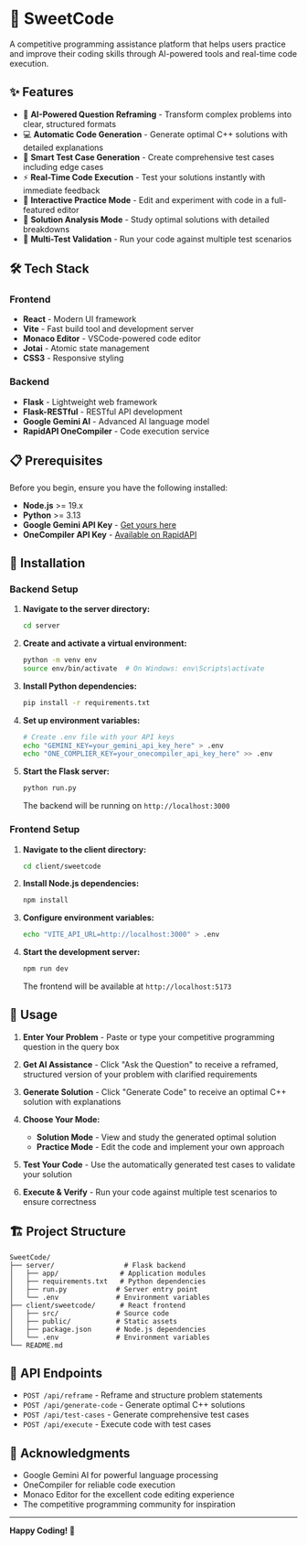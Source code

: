 # 🍯 SweetCode

A competitive programming assistance platform that helps users practice and improve their coding skills through AI-powered tools and real-time code execution.

## ✨ Features

- 🤖 **AI-Powered Question Reframing** - Transform complex problems into clear, structured formats
- 💻 **Automatic Code Generation** - Generate optimal C++ solutions with detailed explanations
- 🧪 **Smart Test Case Generation** - Create comprehensive test cases including edge cases
- ⚡ **Real-Time Code Execution** - Test your solutions instantly with immediate feedback
- 📝 **Interactive Practice Mode** - Edit and experiment with code in a full-featured editor
- 🎯 **Solution Analysis Mode** - Study optimal solutions with detailed breakdowns
- 🔄 **Multi-Test Validation** - Run your code against multiple test scenarios

## 🛠️ Tech Stack

### Frontend

- **React** - Modern UI framework
- **Vite** - Fast build tool and development server
- **Monaco Editor** - VSCode-powered code editor
- **Jotai** - Atomic state management
- **CSS3** - Responsive styling

### Backend

- **Flask** - Lightweight web framework
- **Flask-RESTful** - RESTful API development
- **Google Gemini AI** - Advanced AI language model
- **RapidAPI OneCompiler** - Code execution service

## 📋 Prerequisites

Before you begin, ensure you have the following installed:

- **Node.js** >= 19.x
- **Python** >= 3.13
- **Google Gemini API Key** - [Get yours here](https://makersuite.google.com/app/apikey)
- **OneCompiler API Key** - [Available on RapidAPI](https://rapidapi.com/onecompiler-onecompiler-default/api/onecompiler-apis/)

## 🚀 Installation

### Backend Setup

1. **Navigate to the server directory:**

   ```bash
   cd server
   ```

2. **Create and activate a virtual environment:**

   ```bash
   python -m venv env
   source env/bin/activate  # On Windows: env\Scripts\activate
   ```

3. **Install Python dependencies:**

   ```bash
   pip install -r requirements.txt
   ```

4. **Set up environment variables:**

   ```bash
   # Create .env file with your API keys
   echo "GEMINI_KEY=your_gemini_api_key_here" > .env
   echo "ONE_COMPLIER_KEY=your_onecompiler_api_key_here" >> .env
   ```

5. **Start the Flask server:**
   ```bash
   python run.py
   ```
   The backend will be running on `http://localhost:3000`

### Frontend Setup

1. **Navigate to the client directory:**

   ```bash
   cd client/sweetcode
   ```

2. **Install Node.js dependencies:**

   ```bash
   npm install
   ```

3. **Configure environment variables:**

   ```bash
   echo "VITE_API_URL=http://localhost:3000" > .env
   ```

4. **Start the development server:**
   ```bash
   npm run dev
   ```
   The frontend will be available at `http://localhost:5173`

## 🎯 Usage

1. **Enter Your Problem** - Paste or type your competitive programming question in the query box

2. **Get AI Assistance** - Click "Ask the Question" to receive a reframed, structured version of your problem with clarified requirements

3. **Generate Solution** - Click "Generate Code" to receive an optimal C++ solution with explanations

4. **Choose Your Mode:**

   - **Solution Mode** - View and study the generated optimal solution
   - **Practice Mode** - Edit the code and implement your own approach

5. **Test Your Code** - Use the automatically generated test cases to validate your solution

6. **Execute & Verify** - Run your code against multiple test scenarios to ensure correctness

## 🏗️ Project Structure

```
SweetCode/
├── server/                 # Flask backend
│   ├── app/               # Application modules
│   ├── requirements.txt   # Python dependencies
│   ├── run.py            # Server entry point
│   └── .env              # Environment variables
├── client/sweetcode/      # React frontend
│   ├── src/              # Source code
│   ├── public/           # Static assets
│   ├── package.json      # Node.js dependencies
│   └── .env              # Environment variables
└── README.md
```

## 🔧 API Endpoints

- `POST /api/reframe` - Reframe and structure problem statements
- `POST /api/generate-code` - Generate optimal C++ solutions
- `POST /api/test-cases` - Generate comprehensive test cases
- `POST /api/execute` - Execute code with test cases

## 🙏 Acknowledgments

- Google Gemini AI for powerful language processing
- OneCompiler for reliable code execution
- Monaco Editor for the excellent code editing experience
- The competitive programming community for inspiration

---

**Happy Coding! 🚀**
